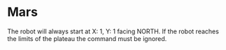 # Mars
The robot will always start at X: 1, Y: 1 facing NORTH. If the robot reaches the limits of the plateau the command must be ignored.
